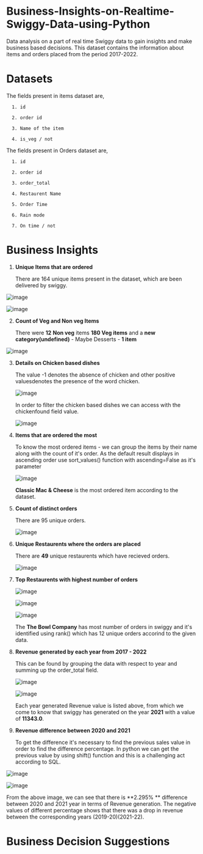 # Business-Insights-on-Realtime-Swiggy-Data-using-Python
Data analysis on a part of real time Swiggy data to gain insights and make business based decisions. This dataset contains the information about items and orders placed from the period 2017-2022.

# Datasets
The fields present in items dataset are,

      1. id 
   
      2. order id
   
      3. Name of the item
   
      4. is_veg / not

   
The fields present in Orders dataset are,

      1. id
      
      2. order id
      
      3. order_total
      
      4. Restaurent Name
      
      5. Order Time

      6. Rain mode

      7. On time / not

# Business Insights 

1. **Unique Items that are ordered**

   There are 164 unique items present in the dataset, which are been delivered by swiggy.
   
![image](https://github.com/deva-246/Business-Insights-on-Realtime-Swiggy-Data-using-Python/assets/75877347/50243034-36fe-46ce-bd85-8dc2dc85ebab)

![image](https://github.com/deva-246/Business-Insights-on-Realtime-Swiggy-Data-using-Python/assets/75877347/348136a8-c490-42b0-a5ff-e066482cd83a)



2. **Count of Veg and Non veg Items**

   There were **12** **Non veg** items
   **180 Veg items**
   and a **new category(undefined)** - Maybe Desserts - **1 item**

![image](https://github.com/deva-246/Business-Insights-on-Realtime-Swiggy-Data-using-Python/assets/75877347/bc3edb70-5162-4baa-8e44-c8e9e07d4556)



3. **Details on Chicken based dishes**

   The value -1 denotes the absence of chicken and other positive valuesdenotes the presence of the word chicken.
   
   ![image](https://github.com/deva-246/Business-Insights-on-Realtime-Swiggy-Data-using-Python/assets/75877347/819dcd83-c16c-41d3-9b00-fe5d94839b5f)

   In order to filter the chicken based dishes we can access with the chickenfound field value.

   ![image](https://github.com/deva-246/Business-Insights-on-Realtime-Swiggy-Data-using-Python/assets/75877347/bbb42964-d7be-4742-98de-5466c05e0d70)
   
   

4. **Items that are ordered the most**

   To know the most ordered items - we can group the items by their name along with the count of it's order. As the default result displays in ascending order use sort_values() function with ascending=False as it's parameter

   ![image](https://github.com/deva-246/Business-Insights-on-Realtime-Swiggy-Data-using-Python/assets/75877347/f3e7d9a1-1c1f-483b-a928-909cf5db524a)


   **Classic Mac & Cheese** is the most ordered item according to the dataset.
   
  


5. **Count of distinct orders**
   
   There are 95 unique orders.
    
   ![image](https://github.com/deva-246/Business-Insights-on-Realtime-Swiggy-Data-using-Python/assets/75877347/8ef18417-94d8-41df-bfea-0653aa532e53)
   
   

6. **Unique Restaurents where the orders are placed**
   
   There are **49** unique restaurents which have recieved orders.
   
   ![image](https://github.com/deva-246/Business-Insights-on-Realtime-Swiggy-Data-using-Python/assets/75877347/d25f77d6-3223-40d0-8e93-3e4e47256662)
   

7. **Top Restaurents with highest number of orders**

   ![image](https://github.com/deva-246/Business-Insights-on-Realtime-Swiggy-Data-using-Python/assets/75877347/ef2fe329-ac05-4188-89e1-ac116f6b65b4)

   ![image](https://github.com/deva-246/Business-Insights-on-Realtime-Swiggy-Data-using-Python/assets/75877347/936a327e-7a6c-4366-a8e0-6643e0233135)

   ![image](https://github.com/deva-246/Business-Insights-on-Realtime-Swiggy-Data-using-Python/assets/75877347/5f040e64-5971-4530-b9f0-cd46ca8466b0)

   The **The Bowl Company** has most number of orders in swiggy and it's identified using rank() which has 12 unique orders accorind to the given data.	
   
   

8. **Revenue generated by each year from 2017 - 2022**

    This can be found by grouping the data with respect to year and summing up the order_total field.

   ![image](https://github.com/deva-246/Business-Insights-on-Realtime-Swiggy-Data-using-Python/assets/75877347/0717f814-6e8f-487d-8900-566859584e83)

   ![image](https://github.com/deva-246/Business-Insights-on-Realtime-Swiggy-Data-using-Python/assets/75877347/c3399b62-834b-4d17-a5c0-1997b679a327)

   Each year generated Revenue value is listed above, from which we come to know that swiggy has generated on the year **2021** with a value of **11343.0**.
   


9. **Revenue difference between 2020 and 2021**

    To get the difference it's necessary to find the previous sales value in order to find the difference percentage. In python we can get the previous value by using shift() function and this is a challenging act according to SQL.

  ![image](https://github.com/deva-246/Business-Insights-on-Realtime-Swiggy-Data-using-Python/assets/75877347/32292fe0-d6c2-48fa-b7d9-f63dde76bd41)

  ![image](https://github.com/deva-246/Business-Insights-on-Realtime-Swiggy-Data-using-Python/assets/75877347/0ab78cf6-6ef5-41a1-935c-40ce33232ee4)

  From the above image, we can see that there is **2.295% ** difference between 2020 and 2021 year in terms of Revenue generation. The negative values of different percentage shows that there was a drop in revenue between the corresponding years (2019-20)(2021-22).


# Business Decision Suggestions





    


   
   


   

   


   


   


   


